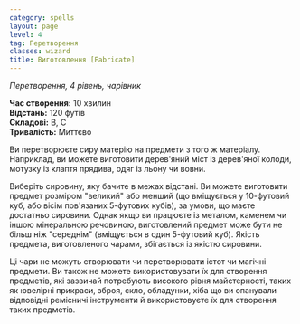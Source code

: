 ```yaml
---
category: spells
layout: page
level: 4
tag: Перетворення
classes: wizard
title: Виготовлення [Fabricate]
---
```


_Перетворення, 4 рівень, чарівник_  


**Час створення:** 10 хвилин    
**Відстань:** 120 футів    
**Складові:** В, С    
**Тривалість:** Миттєво  

Ви перетворюєте сиру матерію на предмети з того ж матеріалу. Наприклад, ви можете виготовити дерев'яний міст із дерев'яної колоди, мотузку із клаптя прядива, одяг із льону чи вовни.    

Виберіть сировину, яку бачите в межах відстані. Ви можете виготовити предмет розміром "великий" або менший (що вміщується у 10-футовий куб, або вісім пов'язаних 5-футових кубів), за умови, що маєте достатньо сировини. Однак якщо ви працюєте із металом, каменем чи іншою мінеральною речовиною, виготовлений предмет може бути не більш ніж "середнім" (вміщується в один 5-футовий куб). Якість предмета, виготовленого чарами, збігається із якістю сировини.     

Ці чари не можуть створювати чи перетворювати істот чи магічні предмети. Ви також не можете використовувати їх для створення предметів, які зазвичай потребують високого рівня майстерності, таких як ювелірні прикраси, зброя, скло, обладунки, хіба що ви опанували відповідні ремісничі інструменти й використовуєте їх для створення таких предметів. 
